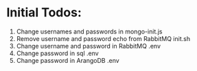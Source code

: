 # Initial Todos:
1. Change usernames and passwords in mongo-init.js
2. Remove username and password echo from RabbitMQ init.sh
3. Change username and password in RabbitMQ .env
4. Change password in sql .env
5. Change password in ArangoDB .env
